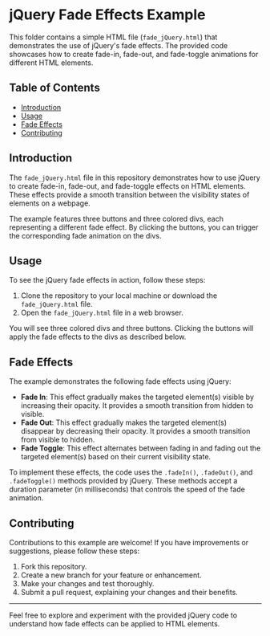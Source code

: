 # jQuery Fade Effects Example

This folder contains a simple HTML file (`fade_jQuery.html`) that demonstrates the use of jQuery's fade effects. The provided code showcases how to create fade-in, fade-out, and fade-toggle animations for different HTML elements.

## Table of Contents

- [Introduction](#introduction)
- [Usage](#usage)
- [Fade Effects](#fade-effects)
- [Contributing](#contributing)

## Introduction

The `fade_jQuery.html` file in this repository demonstrates how to use jQuery to create fade-in, fade-out, and fade-toggle effects on HTML elements. These effects provide a smooth transition between the visibility states of elements on a webpage.

The example features three buttons and three colored divs, each representing a different fade effect. By clicking the buttons, you can trigger the corresponding fade animation on the divs.

## Usage

To see the jQuery fade effects in action, follow these steps:

1. Clone the repository to your local machine or download the `fade_jQuery.html` file.
2. Open the `fade_jQuery.html` file in a web browser.

You will see three colored divs and three buttons. Clicking the buttons will apply the fade effects to the divs as described below.

## Fade Effects

The example demonstrates the following fade effects using jQuery:

- **Fade In**: This effect gradually makes the targeted element(s) visible by increasing their opacity. It provides a smooth transition from hidden to visible.
- **Fade Out**: This effect gradually makes the targeted element(s) disappear by decreasing their opacity. It provides a smooth transition from visible to hidden.
- **Fade Toggle**: This effect alternates between fading in and fading out the targeted element(s) based on their current visibility state.

To implement these effects, the code uses the `.fadeIn()`, `.fadeOut()`, and `.fadeToggle()` methods provided by jQuery. These methods accept a duration parameter (in milliseconds) that controls the speed of the fade animation.

## Contributing

Contributions to this example are welcome! If you have improvements or suggestions, please follow these steps:

1. Fork this repository.
2. Create a new branch for your feature or enhancement.
3. Make your changes and test thoroughly.
4. Submit a pull request, explaining your changes and their benefits.

---

Feel free to explore and experiment with the provided jQuery code to understand how fade effects can be applied to HTML elements.
